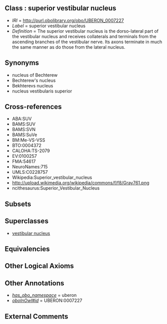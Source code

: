 
## Class : superior vestibular nucleus

 * *IRI* = http://purl.obolibrary.org/obo/UBERON_0007227
 * *Label* = superior vestibular nucleus
 * *Definition* = The superior vestibular nucleus is the dorso-lateral part of the vestibular nucleus and receives collaterals and terminals from the ascending branches of the vestibular nerve. Its axons terminate in much the same manner as do those from the lateral nucleus.

## Synonyms

 * nucleus of Bechterew
 * Bechterew's nucleus
 * Bekhterevs nucleus
 * nucleus vestibularis superior

## Cross-references

 * ABA:SUV
 * BAMS:SUV
 * BAMS:SVN
 * BAMS:SuVe
 * BM:Me-VS-VSS
 * BTO:0004372
 * CALOHA:TS-2079
 * EV:0100257
 * FMA:54617
 * NeuroNames:715
 * UMLS:C0228757
 * Wikipedia:Superior_vestibular_nucleus
 * http://upload.wikimedia.org/wikipedia/commons/f/f8/Gray761.png
 * ncithesaurus:Superior_Vestibular_Nucleus

## Subsets


## Superclasses

 * [vestibular nucleus](../../UBERON/28/UBERON_0007228.md)

## Equivalencies


## Other Logical Axioms


## Other Annotations

 * *[has_obo_namespace](../../ce/oboInOwl#hasOBONamespace.md)* = uberon
 * *[oboInOwl#id](../../id/oboInOwl#id.md)* = UBERON:0007227

## External Comments

